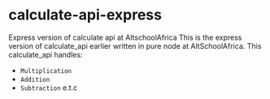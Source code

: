 # calculate-api-express
Express version of calculate api at AltschoolAfrica
This is the express version of calculate_api earlier written in pure node at AltSchoolAfrica.
This calculate_api handles:
* `Multiplication`
* `Addition`
* `Subtraction` e.t.c
